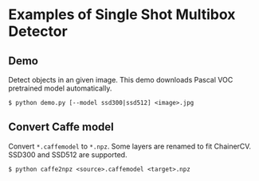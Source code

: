 # Examples of Single Shot Multibox Detector

## Demo
Detect objects in an given image. This demo downloads Pascal VOC pretrained model automatically.
```
$ python demo.py [--model ssd300|ssd512] <image>.jpg
```

## Convert Caffe model
Convert `*.caffemodel` to `*.npz`. Some layers are renamed to fit ChainerCV. SSD300 and SSD512 are supported.
```
$ python caffe2npz <source>.caffemodel <target>.npz
```
